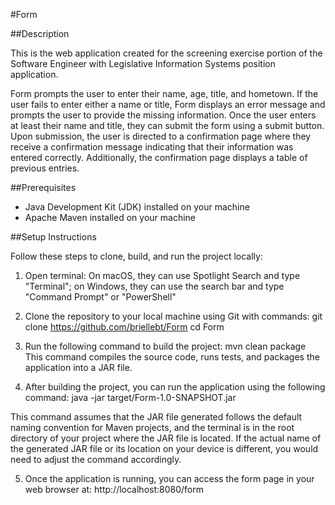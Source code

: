 #Form

##Description

This is the web application created for the screening exercise portion of the Software Engineer 
with Legislative Information Systems position application. 

Form prompts the user to enter their name, age, title, and hometown. If the user fails to enter 
either a name or title, Form displays an error message and prompts the user to provide the missing 
information. Once the user enters at least their name and title, they can submit the form using a 
submit button. Upon submission, the user is directed to a confirmation page where they receive a 
confirmation message indicating that their information was entered correctly. Additionally, the
confirmation page displays a table of previous entries.


##Prerequisites

- Java Development Kit (JDK) installed on your machine
- Apache Maven installed on your machine 



##Setup Instructions

Follow these steps to clone, build, and run the project locally:

1. Open terminal:
On macOS, they can use Spotlight Search and type "Terminal"; on Windows, they can use the search
bar and type "Command Prompt" or "PowerShell"

3. Clone the repository to your local machine using Git with commands:
     git clone https://github.com/briellebt/Form
     cd Form
   
4.  Run the following command to build the project:
  	  mvn clean package
This command compiles the source code, runs tests, and packages the application into a JAR file.

5. After building the project, you can run the application using the following command:
     java -jar target/Form-1.0-SNAPSHOT.jar

This command assumes that the JAR file generated follows the default naming convention for Maven 
projects, and the terminal is in the root directory of your project where the JAR file is located. 
If the actual name of the generated JAR file or its location on your device is different, you would 
need to adjust the command accordingly.

   
5. Once the application is running, you can access the form page in your web browser at:
   	http://localhost:8080/form



   
